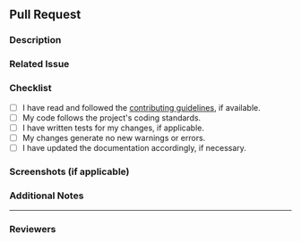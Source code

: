 ## Pull Request

### Description

<!-- Provide a brief description of the changes in this pull request. -->

### Related Issue

<!-- If this pull request is related to any GitHub issue, mention it here. -->
<!-- Example: Closes #123 -->

### Checklist

<!-- Mark the items that apply to this pull request using [x]. -->

- [ ] I have read and followed the [contributing guidelines](CONTRIBUTING.md), if available.
- [ ] My code follows the project's coding standards.
- [ ] I have written tests for my changes, if applicable.
- [ ] My changes generate no new warnings or errors.
- [ ] I have updated the documentation accordingly, if necessary.

### Screenshots (if applicable)

<!-- Include screenshots or animated GIFs that demonstrate the changes visually. -->

### Additional Notes

<!-- Any additional information that might be relevant to reviewers. -->

---

### Reviewers

<!-- Mention any specific team members or individuals you'd like to review this pull request. -->
<!-- @reviewer1 -->
<!-- @reviewer2 -->
